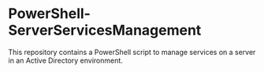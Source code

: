 # PowerShell-ServerServicesManagement
This repository contains a PowerShell script to manage services on a server in an Active Directory environment.
